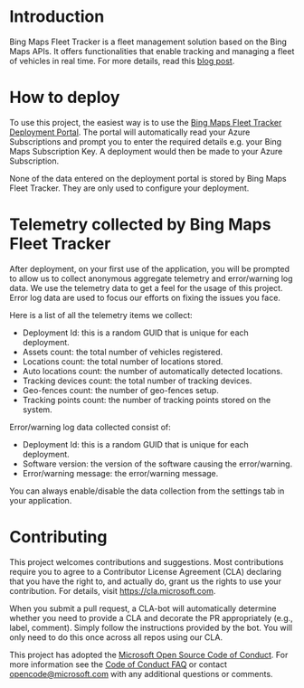
# Introduction

Bing Maps Fleet Tracker is a fleet management solution based on the Bing Maps APIs. It offers functionalities that
enable tracking and managing a fleet of vehicles in real time. For more details, read this [blog post](https://aka.ms/bingmapsfleettrackerblog).

# How to deploy

To use this project, the easiest way is to use the [Bing Maps Fleet Tracker Deployment Portal](https://aka.ms/bingmapsfleettracker).
The portal will automatically read your Azure Subscriptions and prompt you to enter the required details 
e.g. your Bing Maps Subscription Key. A deployment would then be made to your Azure Subscription.

None of the data entered on the deployment portal is stored by Bing Maps Fleet Tracker. They are only used to
configure your deployment.

# Telemetry collected by Bing Maps Fleet Tracker

After deployment, on your first use of the application, you will be prompted to allow us to collect
anonymous aggregate telemetry and error/warning log data. We use the telemetry data to get a feel for the
usage of this project. Error log data are used to focus our efforts on fixing the issues you face.

Here is a list of all the telemetry items we collect:
- Deployment Id: this is a random GUID that is unique for each deployment.
- Assets count: the total number of vehicles registered.
- Locations count: the total number of locations stored.
- Auto locations count: the number of automatically detected locations.
- Tracking devices count: the total number of tracking devices.
- Geo-fences count: the number of geo-fences setup.
- Tracking points count: the number of tracking points stored on the system.

Error/warning log data collected consist of:
- Deployment Id: this is a random GUID that is unique for each deployment.
- Software version: the version of the software causing the error/warning.
- Error/warning message: the error/warning message.

You can always enable/disable the data collection from the settings tab in your application.

# Contributing

This project welcomes contributions and suggestions.  Most contributions require you to agree to a
Contributor License Agreement (CLA) declaring that you have the right to, and actually do, grant us
the rights to use your contribution. For details, visit https://cla.microsoft.com.

When you submit a pull request, a CLA-bot will automatically determine whether you need to provide
a CLA and decorate the PR appropriately (e.g., label, comment). Simply follow the instructions
provided by the bot. You will only need to do this once across all repos using our CLA.

This project has adopted the [Microsoft Open Source Code of Conduct](https://opensource.microsoft.com/codeofconduct/).
For more information see the [Code of Conduct FAQ](https://opensource.microsoft.com/codeofconduct/faq/) or
contact [opencode@microsoft.com](mailto:opencode@microsoft.com) with any additional questions or comments.
